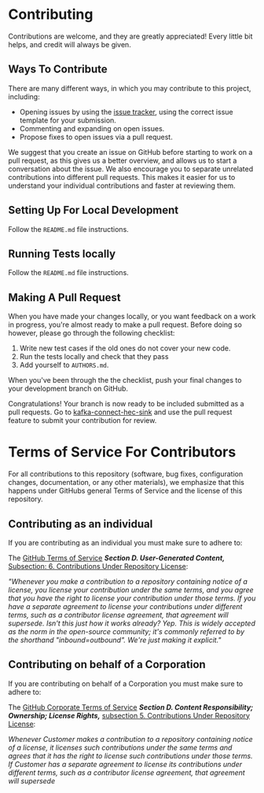 # Contributing
Contributions are welcome, and they are greatly appreciated! 
Every little bit helps, and credit will always be given.

## Ways To Contribute
There are many different ways, in which you may contribute to this project, including:

   * Opening issues by using the [issue tracker](https://github.com/humio/kafka-connect-hec-sink/issues), using the correct issue template for your submission.
   * Commenting and expanding on open issues.
   * Propose fixes to open issues via a pull request.

We suggest that you create an issue on GitHub before starting to work on a pull request, as this gives us a better overview, and allows us to start a conversation about the issue.
We also encourage you to separate unrelated contributions into different pull requests. This makes it easier for us to understand your individual contributions and faster at reviewing them.

## Setting Up For Local Development
Follow the `README.md` file instructions.

## Running Tests locally
Follow the `README.md` file instructions.

## Making A Pull Request
When you have made your changes locally, or you want feedback on a work in progress, you're almost ready to make a pull request. Before doing so however, please go through the following checklist:

1. Write new test cases if the old ones do not cover your new code.   
2. Run the tests locally and check that they pass
3. Add yourself to ``AUTHORS.md``.

When you've been through the the checklist, push your final changes to your development branch on GitHub.

Congratulations! Your branch is now ready to be included submitted as a pull requests. Go to [kafka-connect-hec-sink](https://github.com/humio/kafka-connect-hec-sink) and use the pull request feature to submit your contribution for review.

Terms of Service For Contributors
=================================
For all contributions to this repository (software, bug fixes, configuration changes, documentation, or any other materials), we emphasize that this happens under GitHubs general Terms of Service and the license of this repository.

## Contributing as an individual
If you are contributing as an individual you must make sure to adhere to:

The [GitHub Terms of Service](https://help.github.com/en/github/site-policy/github-terms-of-service) __*Section D. User-Generated Content,*__ [Subsection: 6. Contributions Under Repository License](https://help.github.com/en/github/site-policy/github-terms-of-service#6-contributions-under-repository-license):

_"Whenever you make a contribution to a repository containing notice of a license, you license your contribution under the same terms, and you agree that you have the right to license your contribution under those terms. If you have a separate agreement to license your contributions under different terms, such as a contributor license agreement, that agreement will supersede.
Isn't this just how it works already? Yep. This is widely accepted as the norm in the open-source community; it's commonly referred to by the shorthand "inbound=outbound". We're just making it explicit."_

## Contributing on behalf of a Corporation
If you are contributing on behalf of a Corporation you must make sure to adhere to:

The [GitHub Corporate Terms of Service](https://help.github.com/en/github/site-policy/github-corporate-terms-of-service) _**Section D. Content Responsibility; Ownership; License Rights,**_ [subsection 5. Contributions Under Repository License](https://help.github.com/en/github/site-policy/github-corporate-terms-of-service#5-contributions-under-repository-license):

_Whenever Customer makes a contribution to a repository containing notice of a license, it licenses such contributions under the same terms and agrees that it has the right to license such contributions under those terms. If Customer has a separate agreement to license its contributions under different terms, such as a contributor license agreement, that agreement will supersede_